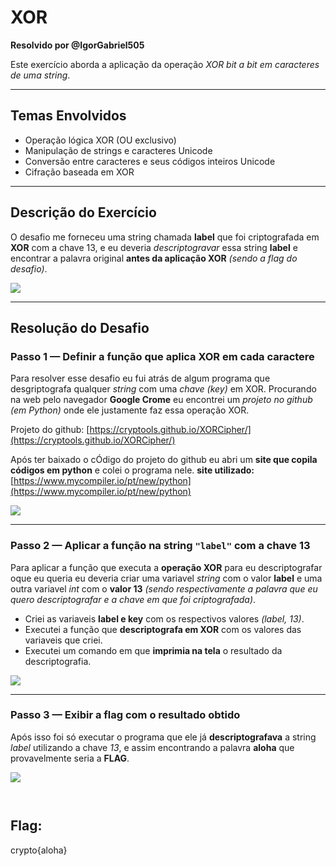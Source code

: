 # XOR  
**Resolvido por @IgorGabriel505**  

Este exercício aborda a aplicação da operação *XOR bit a bit em caracteres de uma string*.

---

## Temas Envolvidos

- Operação lógica XOR (OU exclusivo)  
- Manipulação de strings e caracteres Unicode  
- Conversão entre caracteres e seus códigos inteiros Unicode  
- Cifração baseada em XOR

---

## Descrição do Exercício

O desafio me forneceu uma string chamada **label** que foi criptografada em  **XOR** com a chave 13, e eu deveria *descriptogravar* essa string **label** e encontrar a palavra original **antes da aplicação XOR** *(sendo a flag do desafio)*.  

![](Imagens_label/1.png)

---

## Resolução do Desafio

### Passo 1 — Definir a função que aplica XOR em cada caractere

Para resolver esse desafio eu fui atrás de algum programa que desgriptografa qualquer *string* com uma *chave (key)* em XOR.
Procurando na web pelo navegador **Google Crome** eu encontrei um *projeto no github (em Python)* onde ele justamente faz essa operação XOR.

Projeto do github:   [https://cryptools.github.io/XORCipher/](https://cryptools.github.io/XORCipher/)  


Após ter baixado o cÓdigo do projeto do github eu abri um **site que copila códigos em python** e colei o programa nele.
**site utilizado:** [https://www.mycompiler.io/pt/new/python](https://www.mycompiler.io/pt/new/python)

![](Imagens_label/2.png)

---

### Passo 2 — Aplicar a função na string `"label"` com a chave 13

Para aplicar a função que executa a **operação XOR** para eu descriptografar oque eu queria eu deveria criar uma variavel *string* com o valor **label** e uma outra variavel *int* com o **valor 13** *(sendo respectivamente a palavra que eu quero descriptografar e a chave em que foi criptografada)*.

- Criei as variaveis **label e key** com os respectivos valores *(label, 13)*.
- Executei a função que **descriptografa em XOR** com os valores das variaveis que criei.
- Executei um comando em que **imprimia na tela** o resultado da descriptografia.

![](Imagens_label/3.0.png)

---

### Passo 3 — Exibir a flag com o resultado obtido

Após isso foi só executar o programa que ele já **descriptografava** a string *label* utilizando a chave *13*, e assim encontrando a palavra **aloha** que provavelmente seria a **FLAG**.

![](Imagens_label/3.png)
```


```
## Flag:
crypto{aloha}
```
